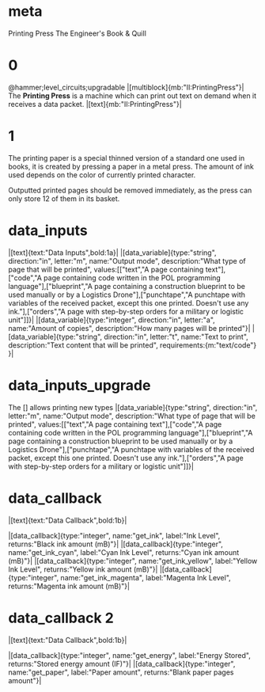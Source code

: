 # meta
Printing Press
The Engineer's Book & Quill

# 0 
@hammer;level_circuits;upgradable
|[multiblock]{mb:"II:PrintingPress"}|
The **Printing Press** is a machine which can print out text on demand when it receives a data packet.
|[text]{mb:"II:PrintingPress"}|

# 1
The printing paper is a special thinned version of a standard one used in books, it is created by pressing a paper in a metal press. 
The amount of ink used depends on the color of currently printed character.

Outputted printed pages should be removed immediately, as the press can only store 12 of them in its basket.

# data_inputs
|[text]{text:"Data Inputs",bold:1a}|
|[data_variable]{type:"string", direction:"in", letter:"m", name:"Output mode", description:"What type of page that will be printed", values:[["text","A page containing text"],["code","A page containing code written in the POL programming language"],["blueprint","A page containing a construction blueprint to be used manually or by a Logistics Drone"],["punchtape","A punchtape with variables of the received packet, except this one printed. Doesn't use any ink."],["orders","A page with step-by-step orders for a military or logistic unit"]]}|
|[data_variable]{type:"integer", direction:"in", letter:"a", name:"Amount of copies", description:"How many pages will be printed"}|
|[data_variable]{type:"string", direction:"in", letter:"t", name:"Text to print", description:"Text content that will be printed", requirements:{m:"text/code"} }|

# data_inputs_upgrade
The [] allows printing new types
|[data_variable]{type:"string", direction:"in", letter:"m", name:"Output mode", description:"What type of page that will be printed", values:[["text","A page containing text"],["code","A page containing code written in the POL programming language"],["blueprint","A page containing a construction blueprint to be used manually or by a Logistics Drone"],["punchtape","A punchtape with variables of the received packet, except this one printed. Doesn't use any ink."],["orders","A page with step-by-step orders for a military or logistic unit"]]}|

# data_callback
|[text]{text:"Data Callback",bold:1b}|

|[data_callback]{type:"integer", name:"get_ink", label:"Ink Level", returns:"Black ink amount (mB)"}|
|[data_callback]{type:"integer", name:"get_ink_cyan", label:"Cyan Ink Level", returns:"Cyan ink amount (mB)"}|
|[data_callback]{type:"integer", name:"get_ink_yellow", label:"Yellow Ink Level", returns:"Yellow ink amount (mB)"}|
|[data_callback]{type:"integer", name:"get_ink_magenta", label:"Magenta Ink Level", returns:"Magenta ink amount (mB)"}|

# data_callback 2
|[text]{text:"Data Callback",bold:1b}|

|[data_callback]{type:"integer", name:"get_energy", label:"Energy Stored", returns:"Stored energy amount (IF)"}|
|[data_callback]{type:"integer", name:"get_paper", label:"Paper amount", returns:"Blank paper pages amount"}|
